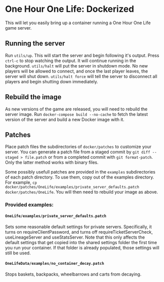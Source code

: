 # One Hour One Life: Dockerized

This will let you easily bring up a container running a One Hour One Life game server.

## Running the server

Run `utils/up`.  This will start the server and begin following it's output.  Press `ctrl-c` to stop watching the output.  It will continue running in the background.  `utils/halt` will put the server in shutdown mode.  No new players will be allowed to connect, and once the last player leaves, the server will shut down.  `utils/halt force` will tell the server to disconnect all players and begin shutting down immediately.

## Rebuild the image

As new versions of the game are released, you will need to rebuild the server image.  Run `docker-compose build --no-cache` to fetch the latest version of the server and build a new Docker image with it.

## Patches

Place patch files the subdirectories of `docker/patches` to customize your server.  You can generate a patch file from a staged commit by `git diff --staged > file.patch` or from a completed commit with `git format-patch`. Only the latter method works with binary files.

Some possibly usefull patches are provided in the `examples` subdirectories of each patch directory.  To use them, copy out of the examples directory.  For example, `cp docker/patches/OneLife/examples/private_server_defaults.patch docker/patches/OneLife`.  You will then need to rebuild your image as above.

### Provided examples:

#### `OneLife/examples/private_server_defaults.patch`
Sets some reasonable default settings for private servers.  Specifically, it turns on requireClientPassword, and turns off requireTicketServerCheck, useLineageServer and useStatsServer.  Note that this only affects the default settings that get copied into the shared settings folder the first time you run your container.  If that folder is already populated, those settings will still be used.

#### `OneLifeData/examples/no_container_decay.patch`
Stops baskets, backpacks, wheelbarrows and carts from decaying.
